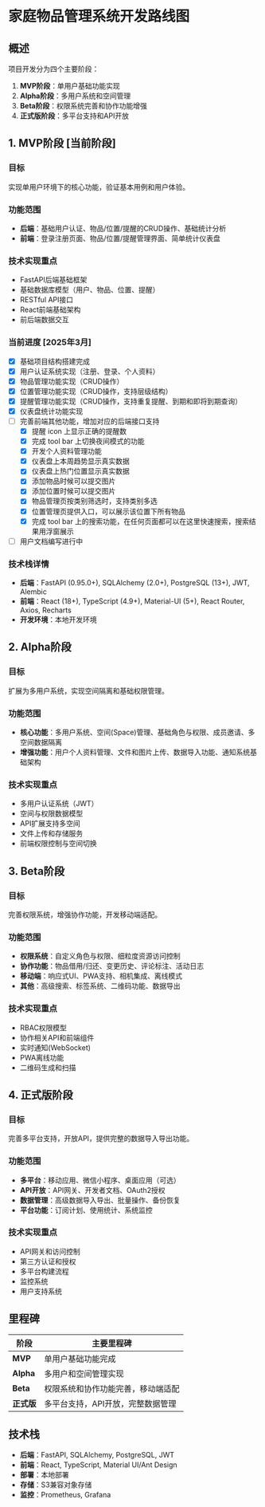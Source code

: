# 家庭物品管理系统开发路线图

## 概述

项目开发分为四个主要阶段：

1. **MVP阶段**：单用户基础功能实现
2. **Alpha阶段**：多用户系统和空间管理
3. **Beta阶段**：权限系统完善和协作功能增强
4. **正式版阶段**：多平台支持和API开放

## 1. MVP阶段 [当前阶段]

### 目标
实现单用户环境下的核心功能，验证基本用例和用户体验。

### 功能范围
- **后端**：基础用户认证、物品/位置/提醒的CRUD操作、基础统计分析
- **前端**：登录注册页面、物品/位置/提醒管理界面、简单统计仪表盘

### 技术实现重点
- FastAPI后端基础框架
- 基础数据库模型（用户、物品、位置、提醒）
- RESTful API接口
- React前端基础架构
- 前后端数据交互

### 当前进度 [2025年3月]
- [x] 基础项目结构搭建完成
- [x] 用户认证系统实现（注册、登录、个人资料）
- [x] 物品管理功能实现（CRUD操作）
- [x] 位置管理功能实现（CRUD操作，支持层级结构）
- [x] 提醒管理功能实现（CRUD操作，支持重复提醒、到期和即将到期查询）
- [x] 仪表盘统计功能实现
- [ ] 完善前端其他功能，增加对应的后端接口支持
    - [x] 提醒 icon 上显示正确的提醒数
    - [x] 完成 tool bar 上切换夜间模式的功能
    - [x] 开发个人资料管理功能
    - [x] 仪表盘上本周趋势显示真实数据
    - [x] 仪表盘上热门位置显示真实数据
    - [x] 添加物品时候可以提交图片
    - [x] 添加位置时候可以提交图片
    - [x] 物品管理页按类别筛选时，支持类别多选
    - [x] 位置管理页提供入口，可以展示该位置下所有物品
    - [x] 完成 tool bar 上的搜索功能，在任何页面都可以在这里快速搜索，搜索结果用浮窗展示 
- [ ] 用户文档编写进行中

### 技术栈详情
- **后端**：FastAPI (0.95.0+), SQLAlchemy (2.0+), PostgreSQL (13+), JWT, Alembic
- **前端**：React (18+), TypeScript (4.9+), Material-UI (5+), React Router, Axios, Recharts
- **开发环境**：本地开发环境

## 2. Alpha阶段

### 目标
扩展为多用户系统，实现空间隔离和基础权限管理。

### 功能范围
- **核心功能**：多用户系统、空间(Space)管理、基础角色与权限、成员邀请、多空间数据隔离
- **增强功能**：用户个人资料管理、文件和图片上传、数据导入功能、通知系统基础架构

### 技术实现重点
- 多用户认证系统（JWT）
- 空间与权限数据模型
- API扩展支持多空间
- 文件上传和存储服务
- 前端权限控制与空间切换

## 3. Beta阶段

### 目标
完善权限系统，增强协作功能，开发移动端适配。

### 功能范围
- **权限系统**：自定义角色与权限、细粒度资源访问控制
- **协作功能**：物品借用/归还、变更历史、评论标注、活动日志
- **移动端**：响应式UI、PWA支持、相机集成、离线模式
- **其他**：高级搜索、标签系统、二维码功能、数据导出

### 技术实现重点
- RBAC权限模型
- 协作相关API和前端组件
- 实时通知(WebSocket)
- PWA离线功能
- 二维码生成和扫描

## 4. 正式版阶段

### 目标
完善多平台支持，开放API，提供完整的数据导入导出功能。

### 功能范围
- **多平台**：移动应用、微信小程序、桌面应用（可选）
- **API开放**：API网关、开发者文档、OAuth2授权
- **数据管理**：高级数据导入导出、批量操作、备份恢复
- **平台功能**：订阅计划、使用统计、系统监控

### 技术实现重点
- API网关和访问控制
- 第三方认证和授权
- 多平台构建流程
- 监控系统
- 用户支持系统

## 里程碑

| 阶段 | 主要里程碑 |
|------|------------|
| **MVP** | 单用户基础功能完成 |
| **Alpha** | 多用户和空间管理实现 |
| **Beta** | 权限系统和协作功能完善，移动端适配 |
| **正式版** | 多平台支持，API开放，完整数据管理 |

## 技术栈

- **后端**：FastAPI, SQLAlchemy, PostgreSQL, JWT
- **前端**：React, TypeScript, Material UI/Ant Design
- **部署**：本地部署
- **存储**：S3兼容对象存储
- **监控**：Prometheus, Grafana 
